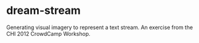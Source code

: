 dream-stream
============

Generating visual imagery to represent a text stream. An exercise from the CHI 2012 CrowdCamp Workshop.
